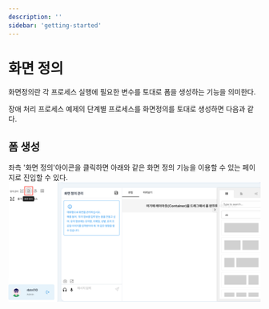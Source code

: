 ```yaml
---
description: ''
sidebar: 'getting-started'
---
```


# 화면 정의

화면정의란 각 프로세스 실행에 필요한 변수를 토대로 폼을 생성하는 기능을 의미한다.

장애 처리 프로세스 예제의 단계별 프로세스를 화면정의를 토대로 생성하면 다음과 같다.

## 폼 생성
좌측 '화면 정의'아이콘을 클릭하면 아래와 같은 화면 정의 기능을 이용할 수 있는 페이지로 진입할 수 있다.
![](../../uengine-image/화면정의-1.png)